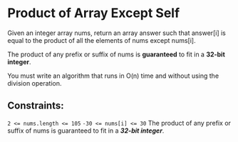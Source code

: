 # Product of Array Except Self

Given an integer array nums, return an array answer such that answer[i] is equal to the product of all the elements of nums except nums[i].

The product of any prefix or suffix of nums is **guaranteed** to fit in a **32-bit integer**.

You must write an algorithm that runs in O(n) time and without using the division operation.

## Constraints:

```2 <= nums.length <= 105```
```-30 <= nums[i] <= 30```
The product of any prefix or suffix of nums is guaranteed to fit in a ***32-bit integer***.